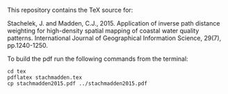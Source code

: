 This repository contains the TeX source for:

Stachelek, J. and Madden, C.J., 2015. Application of inverse path distance weighting for high-density spatial mapping of coastal water quality patterns. International Journal of Geographical Information Science, 29(7), pp.1240-1250.

To build the pdf run the following commands from the terminal:

```
cd tex
pdflatex stachmadden.tex
cp stachmadden2015.pdf ../stachmadden2015.pdf
```
